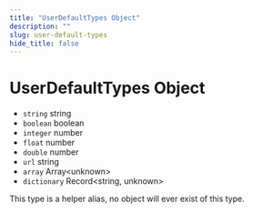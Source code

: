 ```yaml
---
title: "UserDefaultTypes Object"
description: ""
slug: user-default-types
hide_title: false
---
```


# UserDefaultTypes Object

* `string` string
* `boolean` boolean
* `integer` number
* `float` number
* `double` number
* `url` string
* `array` Array\<unknown>
* `dictionary` Record\<string, unknown>

This type is a helper alias, no object will ever exist of this type.
